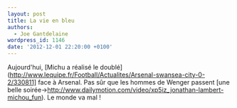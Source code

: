 ```yaml
---
layout: post
title: La vie en bleu
authors:
  - Joe Gantdelaine
wordpress_id: 1146
date: '2012-12-01 22:20:00 +0100'
---
```

Aujourd'hui, [Michu a réalisé le doublé](http://www.lequipe.fr/Football/Actualites/Arsenal-swansea-city-0-2/330811] face à Arsenal. Pas sûr que les hommes de Wenger passent [une belle soirée->http://www.dailymotion.com/video/xp5iz_jonathan-lambert-michou_fun). Le monde va mal !
